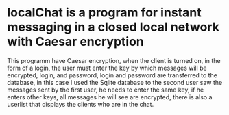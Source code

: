 # localChat is a program for instant messaging in a closed local network with Caesar encryption
This programm have Caesar encryption, when the client is turned on, in the form of a login, the user must enter the key by which messages will be encrypted, login, and password, login and password are transferred to the database, in this case I used the Sqlite database to the second user saw the messages sent by the first user, he needs to enter the same key, if he enters other keys, all messages he will see are encrypted, there is also a userlist that displays the clients who are in the chat.